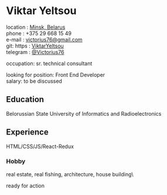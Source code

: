 # Viktar Yeltsou
location : [Minsk, Belarus](https://yandex.by/maps/-/CCUeVSAioC) \
phone : +375 29 668 15 49\
e-mail : [victorius76@gmail.com](mailto:victorius76@gmail.com)\
git: https : [ViktarYeltsou](https://github.com/ViktarYeltsou) \
telegram : [@Victorius76](https://t.me/Victorius76)

occupation: sr. technical consultant

looking for position: Front End Developer \
salary: to be discussed

## Education

Belorussian State University of Informatics and Radioelectronics 

## Experience

HTML/CSS/JS/React-Redux

### Hobby

real estate, real fishing, architecture, house building\

ready for action


